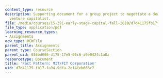 ```yaml
---
content_type: resource
description: Supporting document for a group project to negotiate a deal with a local
  venture capitalist.
file: /media/courses/15-391-early-stage-capital-fall-2010/d7d41175fb17fa949dfa2cf4feb666c7_MIT15_391F10_assn2_facts.pdf
file_type: application/pdf
learning_resource_types:
- Assignments
ocw_type: OCWFile
parent_title: Assignments
parent_type: CourseSection
parent_uid: 036bd066-d175-17e5-05c6-a9e0424c1a8a
resourcetype: Document
title: 'Fact Pattern: MIT/FIT Corporation'
uid: d7d41175-fb17-fa94-9dfa-2cf4feb666c7
---
```

